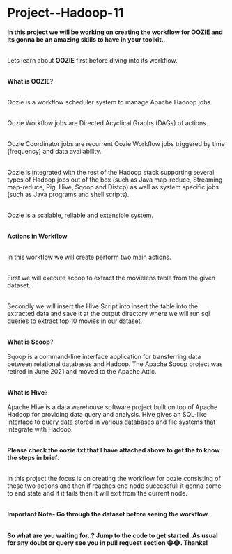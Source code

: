 # Project--Hadoop-11

<table>
  
**In this project we will be working on creating the workflow for OOZIE and its gonna be an amazing skills to have in your toolkit.**.<br></br>

Lets learn about **OOZIE** first before diving into its workflow.<br></br>

**What is OOZIE**?<br></br>

Oozie is a workflow scheduler system to manage Apache Hadoop jobs.<br></br>

Oozie Workflow jobs are Directed Acyclical Graphs (DAGs) of actions.<br></br>

Oozie Coordinator jobs are recurrent Oozie Workflow jobs triggered by time (frequency) and data availability.<br></br>

Oozie is integrated with the rest of the Hadoop stack supporting several types of Hadoop jobs out of the box (such as Java map-reduce, Streaming map-reduce, Pig, Hive, Sqoop and Distcp) as well as system specific jobs (such as Java programs and shell scripts).<br></br>

Oozie is a scalable, reliable and extensible system.<br></br>

**Actions in Workflow** <br></br>

In this workflow we will create perform two main actions.<br></br>

First we will execute scoop to extract the movielens table from the given dataset.<br></br>

Secondly we will insert the Hive Script into insert the table into the extracted data and save it at the output directory where we will run sql queries to extract top 10
movies in our dataset.<br></br>

**What is Scoop**?<br></br>
Sqoop is a command-line interface application for transferring data between relational databases and Hadoop. The Apache Sqoop project was retired in June 2021 and moved to the Apache Attic.<br></br>

**What is Hive**?<br></br>
Apache Hive is a data warehouse software project built on top of Apache Hadoop for providing data query and analysis. Hive gives an SQL-like interface to query data stored in various databases and file systems that integrate with Hadoop.<br></br>


**Please check the oozie.txt that I have attached above to get the to know the steps in brief**.<br></br>

In this project the focus is on creating the workflow for oozie consisting of these two actions and then if reaches end node successfull it gonna come to end state and 
if it fails then it will exit from the current node.<br></br>

**Important Note- Go through the dataset before seeing the workflow.**



</table>

**So what are you waiting for..? Jump to the code to get started. As usual for any doubt or query see you in pull request section 😁😂. Thanks!**
